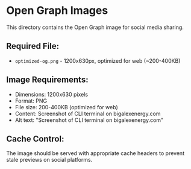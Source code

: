 # Open Graph Images

This directory contains the Open Graph image for social media sharing.

## Required File:

- `optimized-og.png` - 1200x630px, optimized for web (~200-400KB)

## Image Requirements:

- Dimensions: 1200x630 pixels
- Format: PNG
- File size: 200-400KB (optimized for web)
- Content: Screenshot of CLI terminal on bigalexenergy.com
- Alt text: "Screenshot of CLI terminal on bigalexenergy.com"

## Cache Control:

The image should be served with appropriate cache headers to prevent stale previews on social platforms.
